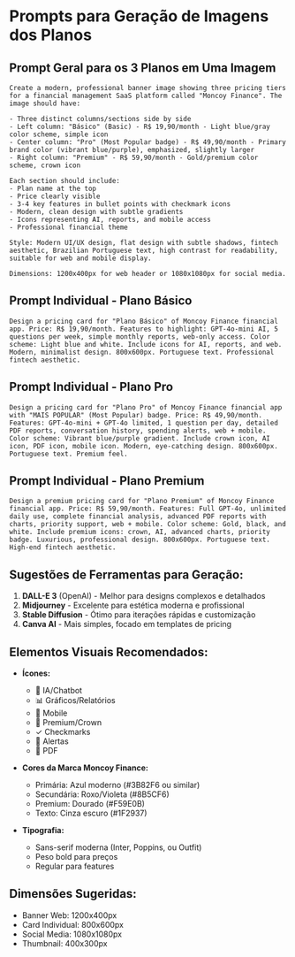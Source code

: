 # Prompts para Geração de Imagens dos Planos

## Prompt Geral para os 3 Planos em Uma Imagem

```
Create a modern, professional banner image showing three pricing tiers for a financial management SaaS platform called "Moncoy Finance". The image should have:

- Three distinct columns/sections side by side
- Left column: "Básico" (Basic) - R$ 19,90/month - Light blue/gray color scheme, simple icon
- Center column: "Pro" (Most Popular badge) - R$ 49,90/month - Primary brand color (vibrant blue/purple), emphasized, slightly larger
- Right column: "Premium" - R$ 59,90/month - Gold/premium color scheme, crown icon

Each section should include:
- Plan name at the top
- Price clearly visible
- 3-4 key features in bullet points with checkmark icons
- Modern, clean design with subtle gradients
- Icons representing AI, reports, and mobile access
- Professional financial theme

Style: Modern UI/UX design, flat design with subtle shadows, fintech aesthetic, Brazilian Portuguese text, high contrast for readability, suitable for web and mobile display.

Dimensions: 1200x400px for web header or 1080x1080px for social media.
```

## Prompt Individual - Plano Básico

```
Design a pricing card for "Plano Básico" of Moncoy Finance financial app. Price: R$ 19,90/month. Features to highlight: GPT-4o-mini AI, 5 questions per week, simple monthly reports, web-only access. Color scheme: Light blue and white. Include icons for AI, reports, and web. Modern, minimalist design. 800x600px. Portuguese text. Professional fintech aesthetic.
```

## Prompt Individual - Plano Pro

```
Design a pricing card for "Plano Pro" of Moncoy Finance financial app with "MAIS POPULAR" (Most Popular) badge. Price: R$ 49,90/month. Features: GPT-4o-mini + GPT-4o limited, 1 question per day, detailed PDF reports, conversation history, spending alerts, web + mobile. Color scheme: Vibrant blue/purple gradient. Include crown icon, AI icon, PDF icon, mobile icon. Modern, eye-catching design. 800x600px. Portuguese text. Premium feel.
```

## Prompt Individual - Plano Premium

```
Design a premium pricing card for "Plano Premium" of Moncoy Finance financial app. Price: R$ 59,90/month. Features: Full GPT-4o, unlimited daily use, complete financial analysis, advanced PDF reports with charts, priority support, web + mobile. Color scheme: Gold, black, and white. Include premium icons: crown, AI, advanced charts, priority badge. Luxurious, professional design. 800x600px. Portuguese text. High-end fintech aesthetic.
```

## Sugestões de Ferramentas para Geração:

1. **DALL-E 3** (OpenAI) - Melhor para designs complexos e detalhados
2. **Midjourney** - Excelente para estética moderna e profissional
3. **Stable Diffusion** - Ótimo para iterações rápidas e customização
4. **Canva AI** - Mais simples, focado em templates de pricing

## Elementos Visuais Recomendados:

- **Ícones:** 
  - 🤖 IA/Chatbot
  - 📊 Gráficos/Relatórios
  - 📱 Mobile
  - 👑 Premium/Crown
  - ✓ Checkmarks
  - 🔔 Alertas
  - 📄 PDF

- **Cores da Marca Moncoy Finance:**
  - Primária: Azul moderno (#3B82F6 ou similar)
  - Secundária: Roxo/Violeta (#8B5CF6)
  - Premium: Dourado (#F59E0B)
  - Texto: Cinza escuro (#1F2937)

- **Tipografia:** 
  - Sans-serif moderna (Inter, Poppins, ou Outfit)
  - Peso bold para preços
  - Regular para features

## Dimensões Sugeridas:

- Banner Web: 1200x400px
- Card Individual: 800x600px  
- Social Media: 1080x1080px
- Thumbnail: 400x300px
